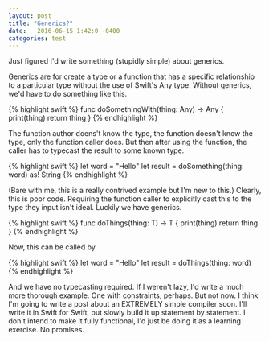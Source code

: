 ```yaml
---
layout: post
title: "Generics?"
date:   2016-06-15 1:42:0 -0400
categories: test 
---
```

Just figured I'd write something (stupidly simple) about generics.

Generics are for create a type or a function that has a specific relationship to a particular type without the use of Swift's Any type. Without generics, we'd have to do something like this.

{% highlight swift %}
func doSomethingWith(thing: Any) -> Any {
   print(thing)
   return thing
}
{% endhighlight %}

The function author doens't know the type, the function doesn't know the type, only the function caller does. But then after using the function, the caller has to typecast the result to some known type.

{% highlight swift %}
let word = "Hello"
let result = doSomething(thing: word) as! String
{% endhighlight %}

(Bare with me, this is a really contrived example but I'm new to this.) 
Clearly, this is poor code. Requiring the function caller to explicitly cast this to the type they input isn't ideal. Luckily we have generics.

{% highlight swift %}
func doThings<T>(thing: T) -> T {
   print(thing)
   return thing
}
{% endhighlight %}

Now, this can be called by

{% highlight swift %}
let word = "Hello"
let result = doThings(thing: word)
{% endhighlight %}

And we have no typecasting required. If I weren't lazy, I'd write a much more thorough example. One with constraints, perhaps. But not now. I think I'm going to write a post about an EXTREMELY simple compiler soon. I'll write it in Swift for Swift, but slowly build it up statement by statement. I don't intend to make it fully functional, I'd just be doing it as a learning exercise. No promises.
